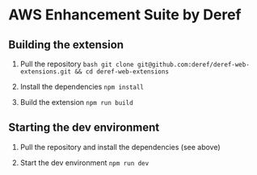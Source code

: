 # AWS Enhancement Suite by Deref

## Building the extension

1. Pull the repository
   `bash git clone git@github.com:deref/deref-web-extensions.git && cd deref-web-extensions`

2. Install the dependencies
   `npm install`

3. Build the extension
   `npm run build`

## Starting the dev environment

1. Pull the repository and install the dependencies (see above)

2. Start the dev environment
   `npm run dev`
